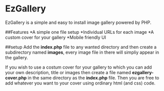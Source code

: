 # EzGallery
EzGallery is a simple and easy to install image gallery powered by PHP.

##Features
*A simple one file setup
*Individual URLs for each image 
*A custom cover for your gallery
*Mobile friendly UI

##setup
Add the **index.php** file to any wanted directory and then create a subdirectory named **images**, every image file in there will simpliy appear in the gallery.

If you wish to use a costum cover for your gallery to which you can add your own description, title or images then create a file named **ezgallery-cover.php** in the same directory as the **index.php** file. Then you are free to add whatever you want to your cover using ordinary html (and css) code. 

